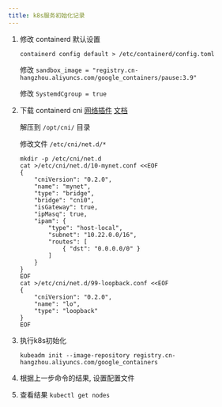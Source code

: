 ```yaml
---
title: k8s服务初始化记录
---
```



1. 修改 containerd 默认设置

    `containerd config default > /etc/containerd/config.toml`

    修改 `sandbox_image = "registry.cn-hangzhou.aliyuncs.com/google_containers/pause:3.9"`
    
    修改 `SystemdCgroup = true`

2. 下载 containerd cni [网络插件](https://github.com/containernetworking/plugins/releases) [文档](https://github.com/containernetworking/cni)

    解压到 `/opt/cni/` 目录

    修改文件 `/etc/cni/net.d/*`
    ```
    mkdir -p /etc/cni/net.d
    cat >/etc/cni/net.d/10-mynet.conf <<EOF
    {
        "cniVersion": "0.2.0",
        "name": "mynet",
        "type": "bridge",
        "bridge": "cni0",
        "isGateway": true,
        "ipMasq": true,
        "ipam": {
            "type": "host-local",
            "subnet": "10.22.0.0/16",
            "routes": [
                { "dst": "0.0.0.0/0" }
            ]
        }
    }
    EOF
    cat >/etc/cni/net.d/99-loopback.conf <<EOF
    {
        "cniVersion": "0.2.0",
        "name": "lo",
        "type": "loopback"
    }
    EOF
    ```

3. 执行k8s初始化

    `kubeadm init --image-repository registry.cn-hangzhou.aliyuncs.com/google_containers`

4. 根据上一步命令的结果, 设置配置文件

5. 查看结果 `kubectl get nodes`



